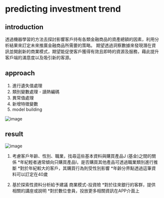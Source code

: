 # predicting investment trend

## introduction

透過機器學習的方法去探討影響客戶持有各類金融商品的資產總額的因素，利用分析結果來訂定未來推廣金融商品所需要的策略。
期望透過洞察數據來發現潛在資訊並開創新的商業模式，期望能促使客戶獲得有效且即時的資源及服務，藉此提升客戶端的滿意度以及吸引新的客源。

## approach
1. 進行遺失值處理
2. 類別變數處理 - 讀熱編碼
3. 異常值處理
4. 新增特徵變數
5. model building

![image](https://user-images.githubusercontent.com/99631406/153804473-ed87f4bb-cc5b-4d7c-a98f-a4dfb1a79f2f.png)


## result

![image](https://user-images.githubusercontent.com/99631406/153804516-e1949c2c-ac61-4021-ae95-4f0656455bed.png)

1. 考慮客戶年齡、性別、職業，找尋這些基本資料與購買產品J (基金)之間的關係
*年紀輕者通常傾向只購買產品I，是否購買其他產品可透過職業類別進行推斷
*對於年紀較大的客戶，其購買行為則受性別影響
*年齡分界點透過這筆資料可以訂定在40歲

2. 基於探索性資料分析給予建議
商業模式-投資險
*對於往來銀行的客群，提供相關的講座或說明
*對於數位會員，投放更多相關資訊在APP介面上
